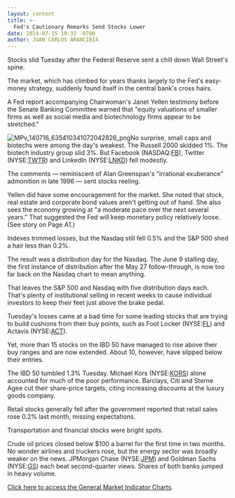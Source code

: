 ```yaml
---
layout: content
title: >-
  Fed's Cautionary Remarks Send Stocks Lower
date: 2014-07-15 19:32 -0700
author: JUAN CARLOS ARANCIBIA
---
```






Stocks slid Tuesday after the Federal Reserve sent a chill down Wall Street's spine.


The market, which has climbed for years thanks largely to the Fed's easy-money strategy, suddenly found itself in the central bank's cross hairs.


A Fed report accompanying Chairwoman's Janet Yellen testimony before the Senate Banking Committee warned that "equity valuations of smaller firms as well as social media and biotechnology firms appear to be stretched."


![MPv_140716_635410341072042826_png](http://ibdcmsprod10/wp-content/uploads/2016/01/MPv_140716_635410341072042826_png.png)No surprise, small caps and biotechs were among the day's weakest. The Russell 2000 skidded 1%. The biotech industry group slid 3%. But Facebook (NASDAQ:[FB](http://research.investors.com/quotes/nasdaq-facebook-inc-cl-a-fb.htm)), Twitter (NYSE:[TWTR](http://research.investors.com/quotes/nyse-twitter-inc-twtr.htm)) and LinkedIn (NYSE:[LNKD](http://research.investors.com/quotes/nyse-linkedin-corp-class-a-lnkd.htm)) fell modestly.


The comments — reminiscent of Alan Greenspan's "irrational exuberance" admonition in late 1996 — sent stocks reeling.


Yellen did have some encouragement for the market. She noted that stock, real estate and corporate bond values aren't getting out of hand. She also sees the economy growing at "a moderate pace over the next several years." That suggested the Fed will keep monetary policy relatively loose. (See story on Page A1.)


Indexes trimmed losses, but the Nasdaq still fell 0.5% and the S&P 500 shed a hair less than 0.2%.


The result was a distribution day for the Nasdaq. The June 9 stalling day, the first instance of distribution after the May 27 follow-through, is now too far back on the Nasdaq chart to mean anything.


That leaves the S&P 500 and Nasdaq with five distribution days each. That's plenty of institutional selling in recent weeks to cause individual investors to keep their feet just above the brake pedal.


Tuesday's losses came at a bad time for some leading stocks that are trying to build cushions from their buy points, such as Foot Locker (NYSE:[FL](http://research.investors.com/quotes/nyse-foot-locker-inc-fl.htm)) and Actavis (NYSE:[ACT](http://research.investors.com/quotes/nyse-actavis-plc-act.htm)).


Yet, more than 15 stocks on the IBD 50 have managed to rise above their buy ranges and are now extended. About 10, however, have slipped below their entries.


The IBD 50 tumbled 1.3% Tuesday. Michael Kors (NYSE:[KORS](http://research.investors.com/quotes/nyse-michael-kors-hldgs-ltd-kors.htm)) alone accounted for much of the poor performance. Barclays, Citi and Sterne Agee cut their share-price targets, citing increasing discounts at the luxury goods company.


Retail stocks generally fell after the government reported that retail sales rose 0.2% last month, missing expectations.


Transportation and financial stocks were bright spots.


Crude oil prices closed below $100 a barrel for the first time in two months. No wonder airlines and truckers rose, but the energy sector was broadly weaker on the news. JPMorgan Chase (NYSE:[JPM](http://research.investors.com/quotes/nyse-j-p-morgan-chase-and-co-jpm.htm)) and Goldman Sachs (NYSE:[GS](http://research.investors.com/quotes/nyse-goldman-sachs-group-inc-gs.htm)) each beat second-quarter views. Shares of both banks jumped in heavy volume.


[Click here to access the General Market Indicator Charts](https://www.investors.com/pdf/GMI_071614.pdf).




